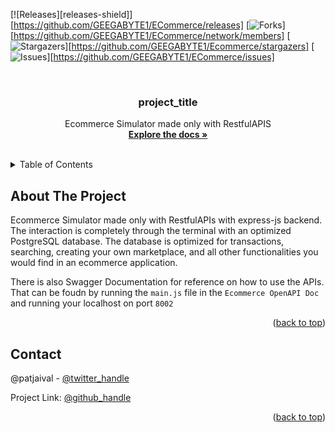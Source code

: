 <!-- Improved compatibility of back to top link: See: https://github.com/othneildrew/Best-README-Template/pull/73 -->
<a name="readme-top"></a>
<!--
*** Thanks for checking out the Best-README-Template. If you have a suggestion
*** that would make this better, please fork the repo and create a pull request
*** or simply open an issue with the tag "enhancement".
*** Don't forget to give the project a star!
*** Thanks again! Now go create something AMAZING! :D
-->



<!-- PROJECT SHIELDS -->
<!--
*** I'm using markdown "reference style" links for readability.
*** Reference links are enclosed in brackets [ ] instead of parentheses ( ).
*** See the bottom of this document for the declaration of the reference variables
*** for contributors-url, forks-url, etc. This is an optional, concise syntax you may use.
*** https://www.markdownguide.org/basic-syntax/#reference-style-links
-->
[![Releases][releases-shield]][https://github.com/GEEGABYTE1/ECommerce/releases]
[![Forks][forks-shield]][https://github.com/GEEGABYTE1/ECommerce/network/members]
[![Stargazers][stars-shield]][https://github.com/GEEGABYTE1/Ecommerce/stargazers]
[![Issues][issues-shield]][https://github.com/GEEGABYTE1/ECommerce/issues]




<!-- PROJECT LOGO -->
<br />
<div align="center">
  

<h3 align="center">project_title</h3>

  <p align="center">
    Ecommerce Simulator made only with RestfulAPIS
    <br />
    <a href="https://github.com/github_username/repo_name"><strong>Explore the docs »</strong></a>
    <br />
    <br />
    
  </p>
</div>




<details>
  <summary>Table of Contents</summary>
  <ol>
    <li>
      <a href="#about-the-project">About The Project</a>
    </li>
    
  </ol>
</details>




## About The Project

Ecommerce Simulator made only with RestfulAPIs with express-js backend. The interaction is completely through the terminal with an optimized PostgreSQL database. The database is optimized for transactions, searching, creating your own marketplace, and all other functionalities you would find in an ecommerce application.

There is also Swagger Documentation for reference on how to use the APIs. That can be foudn by running the `main.js` file in the `Ecommerce OpenAPI Doc` and running your localhost on port `8002`

<p align="right">(<a href="#readme-top">back to top</a>)</p>


<!-- CONTACT -->
## Contact

@patjaival - [@twitter_handle](https://twitter.com/twitter_handle) 

Project Link: [@github_handle](https://github.com/GEEGABYTE1/ECommerce)

<p align="right">(<a href="#readme-top">back to top</a>)</p>

[contributors-shield]: https://img.shields.io/github/contributors/github_username/repo_name.svg?style=for-the-badge
[contributors-url]: https://github.com/github_username/repo_name/graphs/contributors
[forks-shield]: https://img.shields.io/github/forks/github_username/repo_name.svg?style=for-the-badge
[forks-url]: https://github.com/github_username/repo_name/network/members
[stars-shield]: https://img.shields.io/github/stars/github_username/repo_name.svg?style=for-the-badge
[stars-url]: https://github.com/github_username/repo_name/stargazers
[issues-shield]: https://img.shields.io/github/issues/github_username/repo_name.svg?style=for-the-badge
[issues-url]: https://github.com/github_username/repo_name/issues



